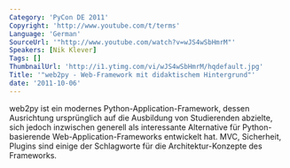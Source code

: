```yaml
---
Category: 'PyCon DE 2011'
Copyright: 'http://www.youtube.com/t/terms'
Language: 'German'
SourceUrl: '"http://www.youtube.com/watch?v=wJS4wSbHmrM"'
Speakers: [Nik Klever]
Tags: []
ThumbnailUrl: 'http://i1.ytimg.com/vi/wJS4wSbHmrM/hqdefault.jpg'
Title: '"web2py - Web-Framework mit didaktischem Hintergrund"'
date: '2011-10-06'
---
```

web2py ist ein modernes Python-Application-Framework, dessen Ausrichtung ursprünglich auf die Ausbildung von Studierenden abzielte, sich jedoch inzwischen generell als interessante Alternative für Python-basierende Web-Application-Frameworks entwickelt hat. MVC, Sicherheit, Plugins sind einige der Schlagworte für die Architektur-Konzepte des Frameworks.